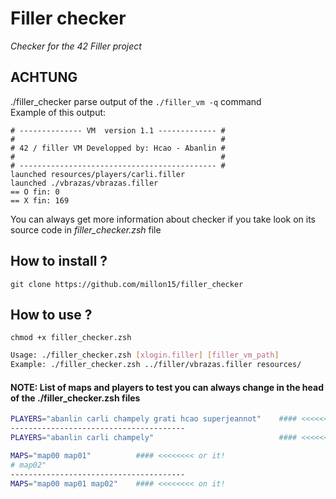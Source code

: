 # Filler checker
*Checker for the 42 Filler project*

## ACHTUNG

./filler_checker parse output of the `./filler_vm -q` command<br />
Example of this output:

```
# -------------- VM  version 1.1 ------------- #
#                                              #
# 42 / filler VM Developped by: Hcao - Abanlin #
#                                              #
# -------------------------------------------- #
launched resources/players/carli.filler
launched ./vbrazas/vbrazas.filler
== O fin: 0
== X fin: 169
```

You can always get more information about checker if you take look on its source code in *filler_checker.zsh* file

## How to install ?

	git clone https://github.com/millon15/filler_checker

## How to use ?

	chmod +x filler_checker.zsh

```bash
Usage: ./filler_checker.zsh [xlogin.filler] [filler_vm_path]
Example: ./filler_checker.zsh ../filler/vbrazas.filler resources/
```

#### NOTE: List of maps and players to test you can always change in the head of the ./filler_checker.zsh files

```bash
PLAYERS="abanlin carli champely grati hcao superjeannot"    #### <<<<<<<< change it!
---------------------------------------
PLAYERS="abanlin carli champely"                            #### <<<<<<<< on it, for example.
```

```bash
MAPS="map00 map01"          #### <<<<<<<< or it!
# map02"
---------------------------------------
MAPS="map00 map01 map02"    #### <<<<<<<< on it!
```
